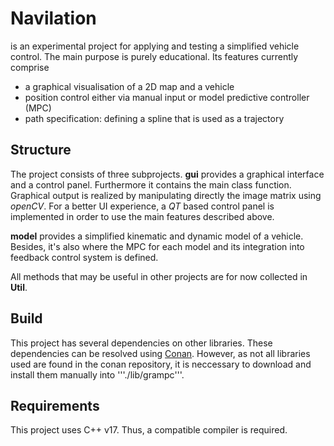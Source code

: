 # Navilation
is an experimental project for applying and testing a simplified vehicle control. The main purpose is purely educational. Its features currently comprise 
* a graphical visualisation of a 2D map and a vehicle
* position control either via manual input or  model predictive controller (MPC)
* path specification: defining a spline that is used as a trajectory

## Structure
The project consists of three subprojects. __gui__ provides a graphical interface and a control panel. Furthermore
it contains the main class function. Graphical output is realized by manipulating directly the image matrix using _openCV_. For a better UI experience, a _QT_ based control panel is implemented in order to use the main features described above.

__model__ provides a simplified kinematic and dynamic model of a vehicle. Besides, it's also where the MPC for each
model and its integration into feedback control system is defined.

All methods that may be useful in other projects are for now collected in __Util__.

## Build
This project has several dependencies on other libraries. These dependencies can be resolved using
[Conan](https://www.conan.io). However, as not all libraries used are found in the conan repository, it is neccessary to
download and install them manually into '''./lib/grampc'''.

## Requirements
This project uses C++ v17. Thus, a compatible compiler is required.
